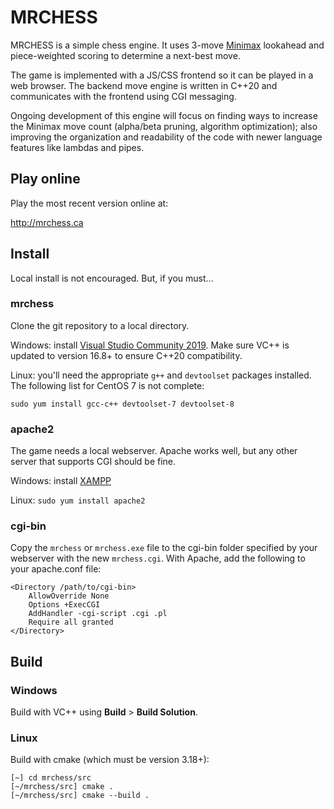 # MRCHESS

MRCHESS is a simple chess engine. It uses 3-move [Minimax](https://en.wikipedia.org/wiki/Minimax) lookahead and piece-weighted scoring to determine a next-best move.

The game is implemented with a JS/CSS frontend so it can be played in a web browser. The backend move engine is written in C++20 and communicates with the frontend using CGI messaging.

Ongoing development of this engine will focus on finding ways to increase the Minimax move count (alpha/beta pruning, algorithm optimization); also improving the organization and readability of the code with newer language features like lambdas and pipes. 


## Play online

Play the most recent version online at:

http://mrchess.ca


## Install

Local install is not encouraged. But, if you must...

### mrchess

Clone the git repository to a local directory.

Windows: install [Visual Studio Community 2019](https://visualstudio.microsoft.com/downloads/). Make sure VC++ is updated to version 16.8+ to ensure C++20 compatibility.

Linux: you'll need the appropriate `g++` and `devtoolset` packages installed. The following list for CentOS 7 is not complete:

```
sudo yum install gcc-c++ devtoolset-7 devtoolset-8

```

### apache2

The game needs a local webserver. Apache works well, but any other server that supports CGI should be fine.

Windows: install [XAMPP](https://www.apachefriends.org/index.html)

Linux: `sudo yum install apache2`


### cgi-bin

Copy the `mrchess` or `mrchess.exe` file to the cgi-bin folder specified by your webserver with the new `mrchess.cgi`. With Apache, add the following to your apache.conf file:

```
<Directory /path/to/cgi-bin>
    AllowOverride None
    Options +ExecCGI
    AddHandler -cgi-script .cgi .pl
    Require all granted
</Directory>
```

## Build

### Windows

Build with VC++ using **Build** > **Build Solution**.

### Linux

Build with cmake (which must be version 3.18+):

```
[~] cd mrchess/src
[~/mrchess/src] cmake .
[~/mrchess/src] cmake --build .

